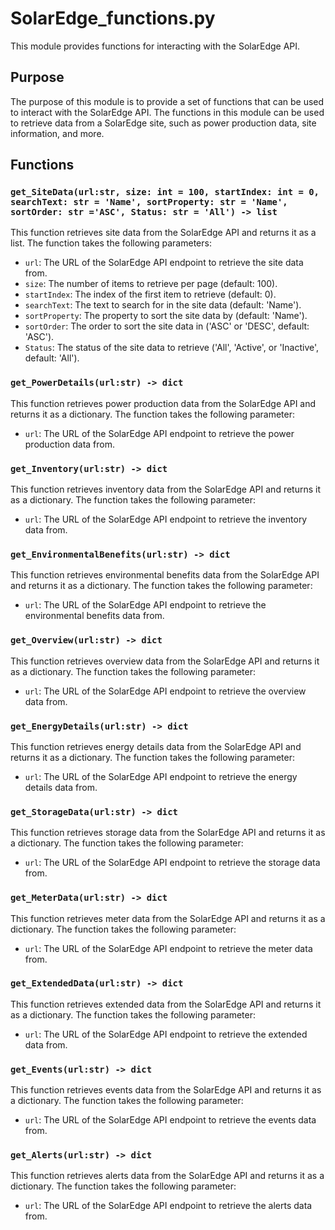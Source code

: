 # SolarEdge_functions.py

This module provides functions for interacting with the SolarEdge API.

## Purpose

The purpose of this module is to provide a set of functions that can be used to interact with the SolarEdge API. The functions in this module can be used to retrieve data from a SolarEdge site, such as power production data, site information, and more.

## Functions

### `get_SiteData(url:str, size: int = 100, startIndex: int = 0, searchText: str = 'Name', sortProperty: str = 'Name', sortOrder: str ='ASC', Status: str = 'All') -> list`

This function retrieves site data from the SolarEdge API and returns it as a list. The function takes the following parameters:

- `url`: The URL of the SolarEdge API endpoint to retrieve the site data from.
- `size`: The number of items to retrieve per page (default: 100).
- `startIndex`: The index of the first item to retrieve (default: 0).
- `searchText`: The text to search for in the site data (default: 'Name').
- `sortProperty`: The property to sort the site data by (default: 'Name').
- `sortOrder`: The order to sort the site data in ('ASC' or 'DESC', default: 'ASC').
- `Status`: The status of the site data to retrieve ('All', 'Active', or 'Inactive', default: 'All').

### `get_PowerDetails(url:str) -> dict`

This function retrieves power production data from the SolarEdge API and returns it as a dictionary. The function takes the following parameter:

- `url`: The URL of the SolarEdge API endpoint to retrieve the power production data from.

### `get_Inventory(url:str) -> dict`

This function retrieves inventory data from the SolarEdge API and returns it as a dictionary. The function takes the following parameter:

- `url`: The URL of the SolarEdge API endpoint to retrieve the inventory data from.

### `get_EnvironmentalBenefits(url:str) -> dict`

This function retrieves environmental benefits data from the SolarEdge API and returns it as a dictionary. The function takes the following parameter:

- `url`: The URL of the SolarEdge API endpoint to retrieve the environmental benefits data from.

### `get_Overview(url:str) -> dict`

This function retrieves overview data from the SolarEdge API and returns it as a dictionary. The function takes the following parameter:

- `url`: The URL of the SolarEdge API endpoint to retrieve the overview data from.

### `get_EnergyDetails(url:str) -> dict`

This function retrieves energy details data from the SolarEdge API and returns it as a dictionary. The function takes the following parameter:

- `url`: The URL of the SolarEdge API endpoint to retrieve the energy details data from.

### `get_StorageData(url:str) -> dict`

This function retrieves storage data from the SolarEdge API and returns it as a dictionary. The function takes the following parameter:

- `url`: The URL of the SolarEdge API endpoint to retrieve the storage data from.

### `get_MeterData(url:str) -> dict`

This function retrieves meter data from the SolarEdge API and returns it as a dictionary. The function takes the following parameter:

- `url`: The URL of the SolarEdge API endpoint to retrieve the meter data from.

### `get_ExtendedData(url:str) -> dict`

This function retrieves extended data from the SolarEdge API and returns it as a dictionary. The function takes the following parameter:

- `url`: The URL of the SolarEdge API endpoint to retrieve the extended data from.

### `get_Events(url:str) -> dict`

This function retrieves events data from the SolarEdge API and returns it as a dictionary. The function takes the following parameter:

- `url`: The URL of the SolarEdge API endpoint to retrieve the events data from.

### `get_Alerts(url:str) -> dict`

This function retrieves alerts data from the SolarEdge API and returns it as a dictionary. The function takes the following parameter:

- `url`: The URL of the SolarEdge API endpoint to retrieve the alerts data from.